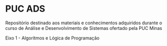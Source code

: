 # PUC ADS
Repositório destinado aos materiais e conhecimentos adquiridos durante o curso de Análise e Desenvolvimento de Sistemas ofertado pela PUC Minas

Eixo 1 - 
Algoritmos e Lógica de Programação
